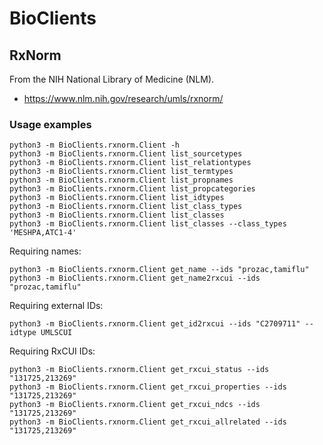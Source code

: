 # BioClients

##  RxNorm

From the NIH National Library of Medicine (NLM).

* <https://www.nlm.nih.gov/research/umls/rxnorm/>

### Usage examples

```
python3 -m BioClients.rxnorm.Client -h
python3 -m BioClients.rxnorm.Client list_sourcetypes
python3 -m BioClients.rxnorm.Client list_relationtypes
python3 -m BioClients.rxnorm.Client list_termtypes
python3 -m BioClients.rxnorm.Client list_propnames
python3 -m BioClients.rxnorm.Client list_propcategories
python3 -m BioClients.rxnorm.Client list_idtypes
python3 -m BioClients.rxnorm.Client list_class_types
python3 -m BioClients.rxnorm.Client list_classes
python3 -m BioClients.rxnorm.Client list_classes --class_types 'MESHPA,ATC1-4'
```

Requiring names:

```
python3 -m BioClients.rxnorm.Client get_name --ids "prozac,tamiflu"
python3 -m BioClients.rxnorm.Client get_name2rxcui --ids "prozac,tamiflu"
```

Requiring external IDs:
```
python3 -m BioClients.rxnorm.Client get_id2rxcui --ids "C2709711" --idtype UMLSCUI
```

Requiring RxCUI IDs:
```
python3 -m BioClients.rxnorm.Client get_rxcui_status --ids "131725,213269"
python3 -m BioClients.rxnorm.Client get_rxcui_properties --ids "131725,213269"
python3 -m BioClients.rxnorm.Client get_rxcui_ndcs --ids "131725,213269"
python3 -m BioClients.rxnorm.Client get_rxcui_allrelated --ids "131725,213269"
```

